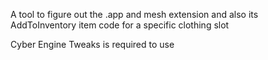 A tool to figure out the .app and mesh extension and also its AddToInventory item code for a specific clothing slot

Cyber Engine Tweaks is required to use
